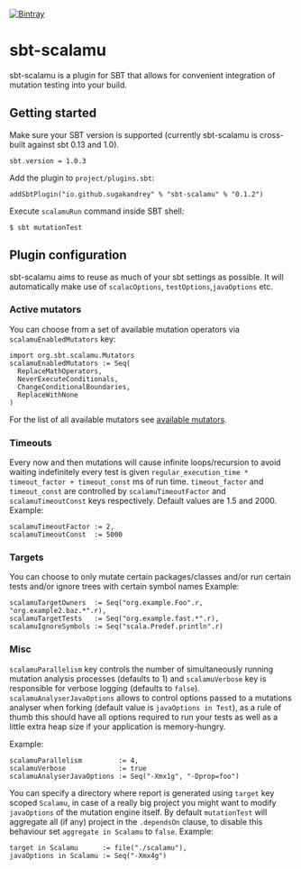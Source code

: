 [![Bintray](https://api.bintray.com/packages/sugakandrey/sbt-plugins/sbt-scalamu/images/download.svg?style=flat-square)](https://bintray.com/sugakandrey/sbt-plugins/sbt-scalamu/_latestVersion)
# sbt-scalamu
sbt-scalamu is a plugin for SBT that allows for convenient integration of 
mutation testing into your build.

## Getting started
Make sure your SBT version is supported (currently sbt-scalamu is cross-built
against sbt 0.13 and 1.0).
```
sbt.version = 1.0.3
```
Add the plugin to `project/plugins.sbt`:
```
addSbtPlugin("io.github.sugakandrey" % "sbt-scalamu" % "0.1.2")
```
Execute `scalamuRun` command inside SBT shell:
```
$ sbt mutationTest
```
## Plugin configuration
sbt-scalamu aims to reuse as much of your sbt settings as possible.
It will automatically make use of `scalacOptions`, `testOptions`,`javaOptions` etc.
### Active mutators
You can choose from a set of available mutation operators via 
`scalamuEnabledMutators` key:
```
import org.sbt.scalamu.Mutators
scalamuEnabledMutators := Seq(
  ReplaceMathOperators, 
  NeverExecuteConditionals, 
  ChangeConditionalBoundaries,
  ReplaceWithNone
)
```
For the list of all available mutators see [available mutators](../scalac-plugin/src/main/scala/org/scalamu/plugin/ScalamuPluginConfig.scala#L9L-L26).
### Timeouts
Every now and then mutations will cause infinite loops/recursion to avoid
waiting indefinitely every test is given `regular_execution_time * timeout_factor + timeout_const` ms of run time.
`timeout_factor` and `timeout_const` are controlled by `scalamuTimeoutFactor` and `scalamuTimeoutConst` keys respectively.
Default values are 1.5 and 2000.
Example:
```
scalamuTimeoutFactor := 2,
scalamuTimeoutConst  := 5000
```
### Targets
You can choose to only mutate certain packages/classes and/or run certain tests and/or ignore trees with certain symbol names
Example: 
```
scalamuTargetOwners  := Seq("org.example.Foo".r, "org.example2.baz.*".r),
scalamuTargetTests   := Seq("org.example.fast.*".r),
scalamuIgnoreSymbols := Seq("scala.Predef.println".r)
```

### Misc
`scalamuParallelism` key controls the number of simultaneously running mutation
analysis processes (defaults to 1) and `scalamuVerbose` key is responsible for
verbose logging (defaults to `false`). `scalamuAnalyserJavaOptions` allows to 
control options passed to a mutations analyser when forking (default value is `javaOptions in Test`), 
as a rule of thumb this should have all options required to run your tests as well as a little extra heap
size if your application is memory-hungry.

Example:
```
scalamuParallelism         := 4,
scalamuVerbose             := true   
scalamuAnalyserJavaOptions := Seq("-Xmx1g", "-Dprop=foo")
```

You can specify a directory where report is generated using `target` key scoped `Scalamu`,
in case of a really big project you might want to modify `javaOptions` of the mutation engine itself.
By default `mutationTest` will aggregate all (if any) project in the `.dependsOn` clause, to disable this behaviour
set `aggregate in Scalamu` to `false`.
Example:
```
target in Scalamu      := file("./scalamu"),
javaOptions in Scalamu := Seq("-Xmx4g")
```
